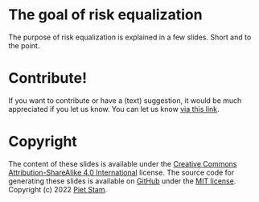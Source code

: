 # The goal of risk equalization

<!-- badges: start -->
<!-- badges: end -->

The purpose of risk equalization is explained in a few slides. Short and to the point.

# Contribute!

If you want to contribute or have a (text) suggestion, it would be much appreciated if you let us know. You can let us know [via this link](https://github.com/risk-equalization/goal-risk-equalization/issues/new/choose).

# Copyright

The content of these slides is available under the [Creative Commons
Attribution-ShareAlike 4.0
International](https://creativecommons.org/licenses/by-sa/4.0/)
license. The source code for generating these slides is available
on [GitHub](https://pst.am/goal-risk-equalization) under the [MIT
license](https://github.com/risk-equalization/goal-risk-equalization/blob/main/LICENSE).
Copyright (c) 2022 [Piet Stam](https://www.pietstam.nl).
